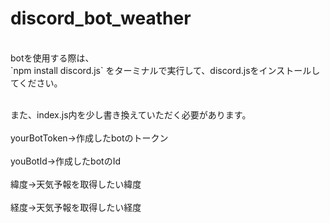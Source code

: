 # discord_bot_weather
<br>
botを使用する際は、<br>
`npm install discord.js`
をターミナルで実行して、discord.jsをインストールしてください。<br><br>


また、index.js内を少し書き換えていただく必要があります。<br><br>
yourBotToken→作成したbotのトークン<br><br>youBotId→作成したbotのId<br><br>緯度→天気予報を取得したい緯度<br><br>経度→天気予報を取得したい経度

